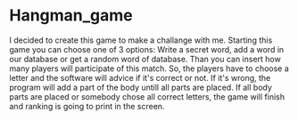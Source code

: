 # Hangman_game
I decided to create this game to make a challange with me. Starting this game you can choose one of 3 options: Write a secret word, add a word in our database or get a random word of database. Than you can insert how many players will participate of this match. So, the players have to choose a letter and the software will advice if it's correct or not. If it's wrong, the program will add a part of the body untill all parts are placed. If all body parts are placed or somebody chose all correct letters, the game will finish and ranking is going to print in the screen.

